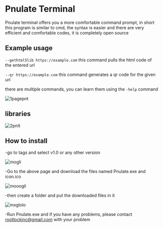 # Pnulate Terminal

Pnulate terminal offers you a more comfortable command prompt, in short this program is similar to cmd, the syntax is easier and there are very efficient and comfortable codes, it is completely open source

## Example usage

``--gethtml5lib https://example.com``
this command pulls the html code of the entered url


``--qr https://example.com``
this command generates a qr code for the given url


there are multiple commands, you can learn them using the ``-help`` command


![1pagepnt](https://github.com/user-attachments/assets/5a23d18a-c3ac-445f-bf91-20eb01023b6c)



## libraries

![2pnlt](https://github.com/user-attachments/assets/f632f190-2486-4423-9e20-73afbb526b29)


## How to install

-go to tags and select v1.0 or any other version

![mogli](https://github.com/user-attachments/assets/83fbb7b5-e556-43f9-a4c5-9babeaf8b250)

-Go to the above page and download the files named Pnulate.exe and icon.ico

![mooogli](https://github.com/user-attachments/assets/15091435-a0f2-4ebf-9b58-79b6ccbcfc27)

-then create a folder and put the downloaded files in it

![mxglolo](https://github.com/user-attachments/assets/79d81e7f-934b-4e92-a6f4-78549a737200)

-Run Pnulate.exe and if you have any problems, please contact rootlockinc@gmail.com with your problem





